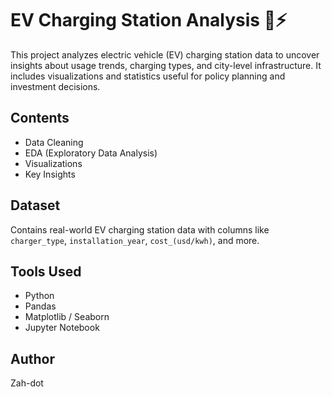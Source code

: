 # EV Charging Station Analysis 🚗⚡

This project analyzes electric vehicle (EV) charging station data to uncover insights about usage trends, charging types, and city-level infrastructure. It includes visualizations and statistics useful for policy planning and investment decisions.

## Contents
- Data Cleaning
- EDA (Exploratory Data Analysis)
- Visualizations
- Key Insights

## Dataset
Contains real-world EV charging station data with columns like `charger_type`, `installation_year`, `cost_(usd/kwh)`, and more.

## Tools Used
- Python
- Pandas
- Matplotlib / Seaborn
- Jupyter Notebook

## Author
Zah-dot
